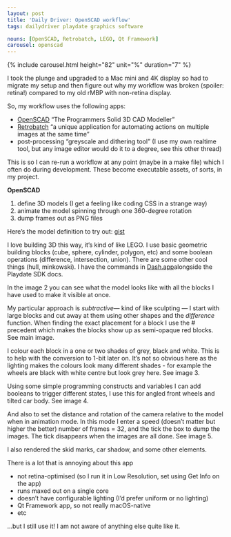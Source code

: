 ```yaml
---
layout: post
title: 'Daily Driver: OpenSCAD workflow'
tags: dailydriver playdate graphics software

nouns: [OpenSCAD, Retrobatch, LEGO, Qt Framework]
carousel: openscad
---
```


{% include carousel.html height="82" unit="%" duration="7" %}

I took the plunge and upgraded to a Mac mini and 4K display so had to migrate my setup and then figure out why my workflow was broken (spoiler: retina!) compared to my old rMBP with non-retina display.

So, my workflow uses the following apps:

- [OpenSCAD](https://openscad.org) “The Programmers Solid 3D CAD Modeller”
- [Retrobatch](https://flyingmeat.com/retrobatch/) “a unique application for automating actions on multiple images at the same time”
- post-processing “greyscale and dithering tool” (I use my own realtime tool, but any image editor would do it to a degree, see this other thread)

This is so I can re-run a workflow at any point (maybe in a make file) which I often do during development. These become executable assets, of sorts, in my project.

**OpenSCAD**

1. define 3D models (I get a feeling like coding CSS in a strange way)
2. animate the model spinning through one 360-degree rotation
3. dump frames out as PNG files

Here’s the model definition to try out: [gist](https://gist.github.com/gingerbeardman/a0a0b967c480ab973d40aaf5e78fd47f)

I love building 3D this way, it’s kind of like LEGO. I use basic geometric building blocks (cube, sphere, cylinder, polygon, etc) and some boolean operations (difference, intersection, union). There are some other cool things (hull, minkowski). I have the commands in [Dash.app](https://dash.app/)alongside the Playdate SDK docs.

In the image 2 you can see what the model looks like with all the blocks I have used to make it visible at once.

My particular approach is _subtractive_— kind of like sculpting — I start with large blocks and cut away at them using other shapes and the _difference_ function. When finding the exact placement for a block I use the _#_ precedent which makes the blocks show up as semi-opaque red blocks. See main image.

I colour each block in a one or two shades of grey, black and white. This is to help with the conversion to 1-bit later on. It’s not so obvious here as the lighting makes the colours look many different shades - for example the wheels are black with white centre but look grey here. See image 3.

Using some simple programming constructs and variables I can add booleans to trigger different states, I use this for angled front wheels and tilted car body. See image 4.

And also to set the distance and rotation of the camera relative to the model when in animation mode. In this mode I enter a speed (doesn’t matter but higher the better) number of frames = 32, and the tick the box to dump the images. The tick disappears when the images are all done. See image 5.

I also rendered the skid marks, car shadow, and some other elements.

There is a lot that is annoying about this app

- not retina-optimised (so I run it in Low Resolution, set using Get Info on the app)
- runs maxed out on a single core
- doesn’t have configurable lighting (I’d prefer uniform or no lighting)
- Qt Framework app, so not really macOS-native
- etc

...but I still use it! I am not aware of anything else quite like it.